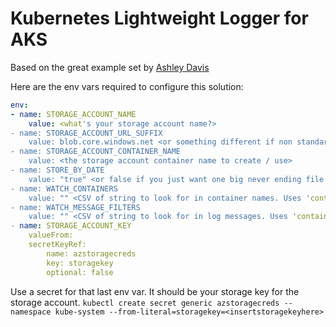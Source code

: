 # Kubernetes Lightweight Logger for AKS

Based on the great example set by <a target="_blank" href="https://github.com/ashleydavis/kubernetes-log-aggregation-example">Ashley Davis</a>

Here are the env vars required to configure this solution:

```yaml
env:
- name: STORAGE_ACCOUNT_NAME
    value: <what's your storage account name?>
- name: STORAGE_ACCOUNT_URL_SUFFIX
    value: blob.core.windows.net <or something different if non standard - i.e. gov cloud>
- name: STORAGE_ACCOUNT_CONTAINER_NAME
    value: <the storage account container name to create / use>
- name: STORE_BY_DATE
    value: "true" <or false if you just want one big never ending file per container name>
- name: WATCH_CONTAINERS
    value: "" <CSV of string to look for in container names. Uses 'contains' logic. Doesn't support wildcards. Leave black to get all container logs [also, that's a bit excessive - get a logging strategy!]>
- name: WATCH_MESSAGE_FILTERS
    value: "" <CSV of string to look for in log messages. Uses 'contains' logic. Doesn't support wildcards. Avoid caputring every output message if you only care about some!>
- name: STORAGE_ACCOUNT_KEY
    valueFrom:
    secretKeyRef:
        name: azstoragecreds
        key: storagekey
        optional: false
```

Use a secret for that last env var. It should be your storage key for the storage account.
`kubectl create secret generic azstoragecreds --namespace kube-system --from-literal=storagekey=<insertstoragekeyhere>`

